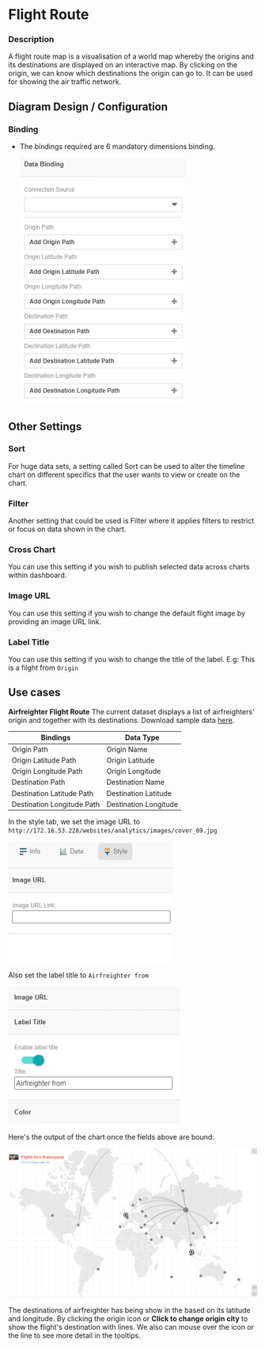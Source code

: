 
# Flight Route
### Description

A flight route map is a visualisation of a world map whereby the origins and its destinations are displayed on an interactive map. By clicking on the origin, we can know which destinations the origin can go to. It can be used for showing the air traffic network.

## Diagram Design / Configuration
### Binding
- The bindings required are 6 mandatory dimensions binding.
	
	![Data-Binding](./images/flight-route/Data-Binding.png)
    
## Other Settings

### Sort

For huge data sets, a setting called Sort can be used to alter the timeline chart on different specifics that the user wants to view or create on the chart.

### Filter

Another setting that could be used is Filter where it applies filters to restrict or focus on data shown in the chart.

### Cross Chart
You can use this setting if you wish to publish selected data across charts within dashboard.

### Image URL
You can use this setting if you wish to change the default flight image by providing an image URL link.

### Label Title
You can use this setting if you wish to change the title of the label. E.g: This is a filght from `Origin`

## Use cases
**Airfreighter Flight Route**
 The current dataset displays a list of airfreighters' origin and together with its destinations. Download sample data [here](./sample-data/flight-route/flight_route.xlsx).
 
|Bindings |Data Type|
|---|---|
|Origin Path|Origin Name|
|Origin Latitude Path|Origin Latitude|
|Origin Longitude Path|Origin Longitude|
|Destination Path|Destination Name|
|Destination Latitude Path|Destination Latitude|
|Destination Longitude Path|Destination Longitude|

In the style tab, we set the image URL to `http://172.16.53.228/websites/analytics/images/cover_09.jpg`

![Image_URL_Setting](./images/flight-route/Image_URL_Setting.png)

Also set the label title to `Airfreighter from `

![Label_Title_Setting](./images/flight-route/Label_Title_Setting.png)

Here's the output of the chart once the fields above are bound:

![use_case_1](./images/flight-route/use_case1.png)

The destinations of airfreighter has being show in the based on its latitude and longitude. By clicking the origin icon or **Click to change origin city** to show the flight's destination with lines. We also can mouse over the icon or the line to see more detail in the tooltips.
